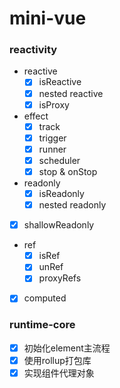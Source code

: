 # mini-vue

### reactivity
- reactive
  - [x] isReactive
  - [x] nested reactive
  - [x] isProxy
- effect
  - [x] track
  - [x] trigger
  - [x] runner
  - [x] scheduler
  - [x] stop & onStop
- readonly
  - [x] isReadonly
  - [x] nested readonly
- [x] shallowReadonly
- ref
  - [x] isRef
  - [x] unRef
  - [x] proxyRefs
- [x] computed
### runtime-core
 - [x] 初始化element主流程
 - [x] 使用rollup打包库
 - [x] 实现组件代理对象